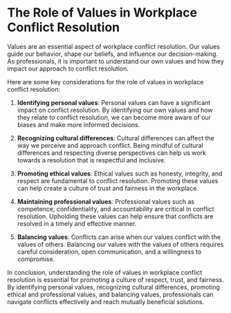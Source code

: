 # The Role of Values in Workplace Conflict Resolution

Values are an essential aspect of workplace conflict resolution. Our values guide our behavior, shape our beliefs, and influence our decision-making. As professionals, it is important to understand our own values and how they impact our approach to conflict resolution.

Here are some key considerations for the role of values in workplace conflict resolution:

1. **Identifying personal values**: Personal values can have a significant impact on conflict resolution. By identifying our own values and how they relate to conflict resolution, we can become more aware of our biases and make more informed decisions.

2. **Recognizing cultural differences**: Cultural differences can affect the way we perceive and approach conflict. Being mindful of cultural differences and respecting diverse perspectives can help us work towards a resolution that is respectful and inclusive.

3. **Promoting ethical values**: Ethical values such as honesty, integrity, and respect are fundamental to conflict resolution. Promoting these values can help create a culture of trust and fairness in the workplace.

4. **Maintaining professional values**: Professional values such as competence, confidentiality, and accountability are critical in conflict resolution. Upholding these values can help ensure that conflicts are resolved in a timely and effective manner.

5. **Balancing values**: Conflicts can arise when our values conflict with the values of others. Balancing our values with the values of others requires careful consideration, open communication, and a willingness to compromise.

In conclusion, understanding the role of values in workplace conflict resolution is essential for promoting a culture of respect, trust, and fairness. By identifying personal values, recognizing cultural differences, promoting ethical and professional values, and balancing values, professionals can navigate conflicts effectively and reach mutually beneficial solutions.
